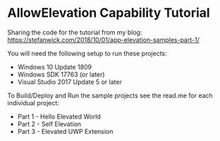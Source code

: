  # AllowElevation Capability Tutorial

Sharing the code for the tutorial from my blog: https://stefanwick.com/2018/10/01/app-elevation-samples-part-1/

You will need the following setup to run these projects:
- Windows 10 Update 1809
- Windows SDK 17763 (or later)
- Visual Studio 2017 Update 5 or later

To Build/Deploy and Run the sample projects see the read.me for each individual project:

- Part 1 - Hello Elevated World
- Part 2 - Self Elevation
- Part 3 - Elevated UWP Extension

